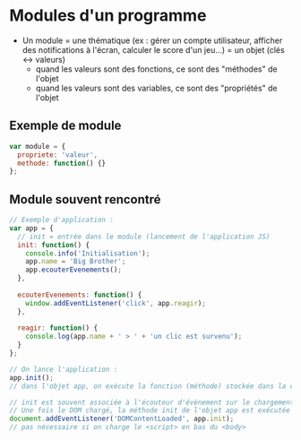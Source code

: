 # Modules d'un programme

- Un module = une thématique (ex : gérer un compte utilisateur, afficher des notifications à l'écran, calculer le score d'un jeu...) = un objet (clés <-> valeurs)
  - quand les valeurs sont des fonctions, ce sont des "méthodes" de l'objet
  - quand les valeurs sont des variables, ce sont des "propriétés" de l'objet

## Exemple de module
``` js
var module = {
  propriete: 'valeur',
  methode: function() {}
};
```
## Module souvent rencontré
```js
// Exemple d'application :
var app = {
  // init = entrée dans le module (lancement de l'application JS)
  init: function() {
    console.info('Initialisation');
    app.name = 'Big Brother';
    app.ecouterEvenements();
  },
  
  ecouterEvenements: function() {
    window.addEventListener('click', app.reagir);
  },
  
  reagir: function() {
    console.log(app.name + ' > ' + 'un clic est survenu');
  }
};

// On lance l'application :
app.init(); 
// dans l'objet app, on exécute la fonction (méthode) stockée dans la clé init

// init est souvent associée à l'écouteur d'évènement sur le chargement du DOM
// Une fois le DOM chargé, la méthode init de l'objet app est exécutée :
document.addEventListener('DOMContentLoaded', app.init);
// pas nécessaire si on charge le <script> en bas du <body>
```
